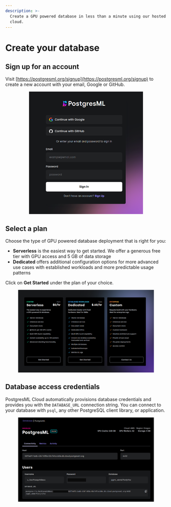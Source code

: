 ```yaml
---
description: >-
  Create a GPU powered database in less than a minute using our hosted
  cloud.
---
```


# Create your database

## Sign up for an account

Visit [https://postgresml.org/signup](https://postgresml.org/signup) to create a new account with your email, Google or GitHub.

<div align="center" data-full-width="false">
  <figure><img src="../../.gitbook/assets/image (6).png" alt="Sign up" width="356"><figcaption></figcaption></figure>
</div>

## Select a plan <a href="#create-a-new-account" id="create-a-new-account"></a>

Choose the type of GPU powered database deployment that is right for you:

* **Serverless** is the easiest way to get started. We offer a generous free tier with GPU access and 5 GB of data storage
* **Dedicated** offers additional configuration options for more advanced use cases with established workloads and more predictable usage patterns

Click on **Get Started** under the plan of your choice.

<figure><img src="../../.gitbook/assets/image (7).png" alt=""><figcaption></figcaption></figure>

## Database access credentials  <a href="#create-a-new-account" id="create-a-new-account"></a>

PostgresML Cloud automatically provisions database credentials and provides you with the `DATABASE_URL` connection string. You can connect to your database with `psql`, any other PostgreSQL client library, or application.

<figure><img src="../../.gitbook/assets/Screenshot from 2023-11-27 23-21-36.png" alt=""><figcaption></figcaption></figure>
